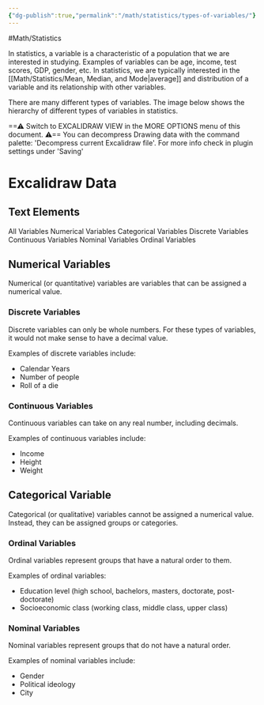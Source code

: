```yaml
---
{"dg-publish":true,"permalink":"/math/statistics/types-of-variables/"}
---
```



#Math/Statistics 

In statistics, a variable is a characteristic of a population that we are interested in studying. Examples of variables can be age, income, test scores, GDP, gender, etc. In statistics, we are typically interested in the [[Math/Statistics/Mean, Median, and Mode\|average]] and distribution of a variable and its relationship with other variables.

There are many different types of variables. The image below shows the hierarchy of different types of variables in statistics.


<div class="transclusion internal-embed is-loaded"><div class="markdown-embed">




==⚠  Switch to EXCALIDRAW VIEW in the MORE OPTIONS menu of this document. ⚠== You can decompress Drawing data with the command palette: 'Decompress current Excalidraw file'. For more info check in plugin settings under 'Saving'


# Excalidraw Data
## Text Elements
All Variables 
Numerical Variables 
Categorical Variables 
Discrete Variables 
Continuous Variables 
Nominal Variables 
Ordinal Variables 


</div></div>


## Numerical Variables

Numerical (or quantitative) variables are variables that can be assigned a numerical value.

### Discrete Variables

Discrete variables can only be whole numbers. For these types of variables, it would not make sense to have a decimal value.

Examples of discrete variables include:
- Calendar Years
- Number of people
- Roll of a die
### Continuous Variables

Continuous variables can take on any real number, including decimals.

Examples of continuous variables include:
- Income
- Height
- Weight

## Categorical Variable

Categorical (or qualitative) variables cannot be assigned a numerical value. Instead, they can be assigned groups or categories.

### Ordinal Variables

Ordinal variables represent groups that have a natural order to them.

Examples of ordinal variables:
- Education level (high school, bachelors, masters, doctorate, post-doctorate)
- Socioeconomic class (working class, middle class, upper class)

### Nominal Variables

Nominal variables represent groups that do not have a natural order.

Examples of nominal variables include:
- Gender
- Political ideology
- City
